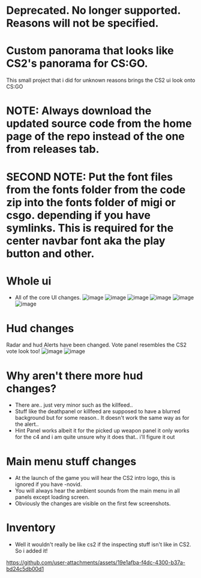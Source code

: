 # Deprecated. No longer supported. Reasons will not be specified.

# Custom panorama that looks like CS2's panorama for CS:GO.
This small project that i did for unknown reasons brings the CS2 ui look onto CS:GO

# NOTE: Always download the updated source code from the home page of the repo instead of the one from releases tab. 
# SECOND NOTE: Put the font files from the fonts folder from the code zip into the fonts folder of migi or csgo. depending if you have symlinks. This is required for the center navbar font aka the play button and other.

# Whole ui
- All of the core UI changes.
![image](https://github.com/user-attachments/assets/b6e73b1c-8dee-40b2-976c-e4a3ca7595b9)
![image](https://github.com/user-attachments/assets/1e2823fd-e467-4c40-819f-75339ad350a9)
![image](https://github.com/user-attachments/assets/9b357f84-9c6b-4b26-9033-19d5efd2245c)
![image](https://github.com/user-attachments/assets/57b9b770-167d-4166-9b25-39e7cd662998)
![image](https://github.com/user-attachments/assets/7eca39ba-8da1-4774-9264-1ef4e1d46195)
![image](https://github.com/user-attachments/assets/c5e6b540-e018-4e38-a9cf-5ed04463cf77)


# Hud changes
Radar and hud Alerts have been changed. Vote panel resembles the CS2 vote look too!
![image](https://github.com/user-attachments/assets/837145b4-361c-48cc-98c8-731884048e8b)
![image](https://github.com/user-attachments/assets/6e0de865-623c-40e6-baeb-01e61cd23169)

# Why aren't there more hud changes?
- There are.. just very minor such as the killfeed..
- Stuff like the deathpanel or killfeed are supposed to have a blurred background but for some reason.. It doesn't work the same way as for the alert..
- Hint Panel works albeit it for the picked up weapon panel it only works for the c4 and i am quite unsure why it does that.. i'll figure it out

# Main menu stuff changes
- At the launch of the game you will hear the CS2 intro logo, this is ignored if you have -novid.
- You will always hear the ambient sounds from the main menu in all panels except loading screen.
- Obviously the changes are visible on the first few screenshots.

# Inventory
- Well it wouldn't really be like cs2 if the inspecting stuff isn't like in CS2. So i added it!

https://github.com/user-attachments/assets/19e1afba-f4dc-4300-b37a-bd24c5db00d1




